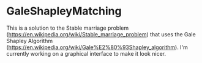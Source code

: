 # GaleShapleyMatching
This is a solution to the Stable marriage problem (https://en.wikipedia.org/wiki/Stable_marriage_problem) that uses 
the Gale Shapley Algorithm (https://en.wikipedia.org/wiki/Gale%E2%80%93Shapley_algorithm).
I'm currently working on a graphical interface to make it look nicer.
